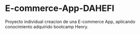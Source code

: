 # E-commerce-App-DAHEFI
Proyecto individual creacion de una E-commerce App, aplicando conocimiento adquirido bootcamp Henry. 
